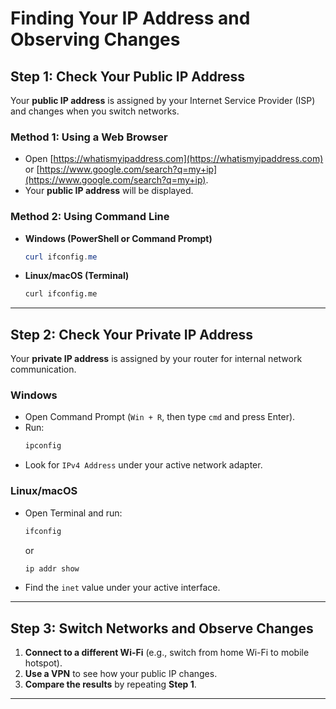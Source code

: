 # Finding Your IP Address and Observing Changes

## **Step 1: Check Your Public IP Address**
Your **public IP address** is assigned by your Internet Service Provider (ISP) and changes when you switch networks.

### **Method 1: Using a Web Browser**
- Open [https://whatismyipaddress.com](https://whatismyipaddress.com) or [https://www.google.com/search?q=my+ip](https://www.google.com/search?q=my+ip).
- Your **public IP address** will be displayed.

### **Method 2: Using Command Line**
- **Windows (PowerShell or Command Prompt)**  
  ```powershell
  curl ifconfig.me
  ```
- **Linux/macOS (Terminal)**  
  ```bash
  curl ifconfig.me
  ```

---

## **Step 2: Check Your Private IP Address**
Your **private IP address** is assigned by your router for internal network communication.

### **Windows**
- Open Command Prompt (`Win + R`, then type `cmd` and press Enter).
- Run:
  ```cmd
  ipconfig
  ```
- Look for `IPv4 Address` under your active network adapter.

### **Linux/macOS**
- Open Terminal and run:
  ```bash
  ifconfig
  ```
  or
  ```bash
  ip addr show
  ```
- Find the `inet` value under your active interface.

---

## **Step 3: Switch Networks and Observe Changes**
1. **Connect to a different Wi-Fi** (e.g., switch from home Wi-Fi to mobile hotspot).
2. **Use a VPN** to see how your public IP changes.
3. **Compare the results** by repeating **Step 1**.

---
